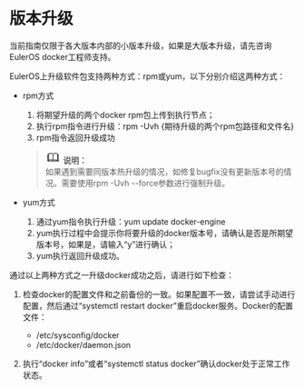 # 版本升级<a name="ZH-CN_TOPIC_0184808221"></a>

当前指南仅限于各大版本内部的小版本升级，如果是大版本升级，请先咨询EulerOS docker工程师支持。

EulerOS上升级软件包支持两种方式：rpm或yum，以下分别介绍这两种方式：

-   rpm方式

    1.  将期望升级的两个docker rpm包上传到执行节点；
    2.  执行rpm指令进行升级：rpm -Uvh \{期待升级的两个rpm包路径和文件名\}
    3.  rpm指令返回升级成功

    >![](public_sys-resources/icon-note.gif) **说明：**   
    >如果遇到需要同版本热升级的情况，如修复bugfix没有更新版本号的情况。需要使用rpm -Uvh --force参数进行强制升级。  

-   yum方式
    1.  通过yum指令执行升级：yum update docker-engine
    2.  yum执行过程中会提示你将要升级的docker版本号，请确认是否是所期望版本号，如果是，请输入“y”进行确认；
    3.  yum执行返回升级成功。


通过以上两种方式之一升级docker成功之后，请进行如下检查：

1.  检查docker的配置文件和之前备份的一致。如果配置不一致，请尝试手动进行配置，然后通过“systemctl restart docker”重启docker服务。Docker的配置文件：
    -   /etc/sysconfig/docker
    -   /etc/docker/daemon.json

2.  执行“docker info”或者“systemctl status docker”确认docker处于正常工作状态。

